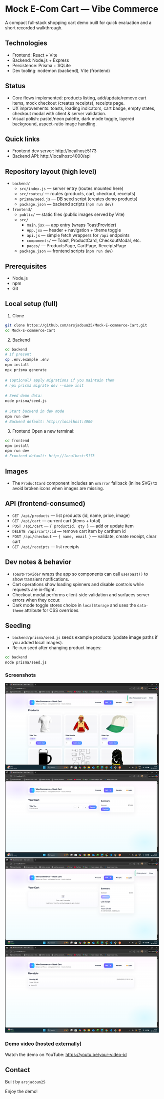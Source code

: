 # Mock E‑Com Cart — Vibe Commerce

A compact full‑stack shopping cart demo built for quick evaluation and a short recorded walkthrough.

## Technologies
- Frontend: React + Vite  
- Backend: Node.js + Express  
- Persistence: Prisma + SQLite  
- Dev tooling: nodemon (backend), Vite (frontend)

## Status
- Core flows implemented: products listing, add/update/remove cart items, mock checkout (creates receipts), receipts page.  
- UX improvements: toasts, loading indicators, cart badge, empty states, checkout modal with client & server validation.  
- Visual polish: pastel/neon palette, dark mode toggle, layered background, aspect-ratio image handling.

## Quick links
- Frontend dev server: http://localhost:5173  
- Backend API: http://localhost:4000/api

## Repository layout (high level)
- `backend/`
  - `src/index.js` — server entry (routes mounted here)
  - `src/routes/` — routes (products, cart, checkout, receipts)
  - `prisma/seed.js` — DB seed script (creates demo products)
  - `package.json` — backend scripts (`npm run dev`)
- `frontend/`
  - `public/` — static files (public images served by Vite)
  - `src/`
    - `main.jsx` — app entry (wraps ToastProvider)
    - `App.jsx` — header + navigation + theme toggle
    - `api.js` — simple fetch wrappers for `/api` endpoints
    - `components/` — Toast, ProductCard, CheckoutModal, etc.
    - `pages/` — ProductsPage, CartPage, ReceiptsPage
  - `package.json` — frontend scripts (`npm run dev`)

## Prerequisites
- Node.js  
- npm  
- Git

## Local setup (full)

1. Clone
```bash
git clone https://github.com/arsjadoun25/Mock-E-commerce-Cart.git
cd Mock-E-commerce-Cart
```

2. Backend
```bash
cd backend
# if present
cp .env.example .env
npm install
npx prisma generate

# (optional) apply migrations if you maintain them
# npx prisma migrate dev --name init

# Seed demo data:
node prisma/seed.js

# Start backend in dev mode
npm run dev
# Backend default: http://localhost:4000
```

3. Frontend
Open a new terminal:
```bash
cd frontend
npm install
npm run dev
# Frontend default: http://localhost:5173
```

## Images
- The `ProductCard` component includes an `onError` fallback (inline SVG) to avoid broken icons when images are missing.

## API (frontend-consumed)
- `GET /api/products` — list products (id, name, price, image)  
- `GET /api/cart` — current cart (items + total)  
- `POST /api/cart` — `{ productId, qty }` — add or update item  
- `DELETE /api/cart/:id` — remove cart item by cartItem id  
- `POST /api/checkout` — `{ name, email }` — validate, create receipt, clear cart  
- `GET /api/receipts` — list receipts

## Dev notes & behavior
- `ToastProvider` wraps the app so components can call `useToast()` to show transient notifications.  
- Cart operations show loading spinners and disable controls while requests are in-flight.  
- Checkout modal performs client-side validation and surfaces server errors when they occur.  
- Dark mode toggle stores choice in `localStorage` and uses the `data-theme` attribute for CSS overrides.

## Seeding
- `backend/prisma/seed.js` seeds example products (update image paths if you added local images).  
- Re-run seed after changing product images:
```bash
cd backend
node prisma/seed.js
```

### Screenshots
![Cart Item Added](https://raw.githubusercontent.com/arsjadoun25/Mock-E-commerce-Cart/main/screenshots/Cart%20Item%20Added.png)
![Cart](https://raw.githubusercontent.com/arsjadoun25/Mock-E-commerce-Cart/main/screenshots/Cart.png)
![Checkout Summary](https://raw.githubusercontent.com/arsjadoun25/Mock-E-commerce-Cart/main/screenshots/Checkout%20Summary.png)
![Receipt](https://raw.githubusercontent.com/arsjadoun25/Mock-E-commerce-Cart/main/screenshots/Receipt.png)


### Demo video (hosted externally)
Watch the demo on YouTube: https://youtu.be/your-video-id

## Contact
Built by `arsjadoun25`

Enjoy the demo!